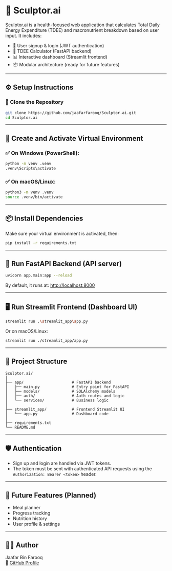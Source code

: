 # 🧠 Sculptor.ai

Sculptor.ai is a health-focused web application that calculates Total Daily Energy Expenditure (TDEE) and macronutrient breakdown based on user input. It includes:

- 🔐 User signup & login (JWT authentication)
- 🧮 TDEE Calculator (FastAPI backend)
- 📊 Interactive dashboard (Streamlit frontend)
- 📦 Modular architecture (ready for future features)

---

## ⚙️ Setup Instructions

### 📁 Clone the Repository

```bash
git clone https://github.com/jaafarfarooq/Sculptor.ai.git
cd Sculptor.ai
```

---

## 🐍 Create and Activate Virtual Environment

### ✅ On Windows (PowerShell):

```bash
python -m venv .venv
.venv\Scripts\activate
```

### ✅ On macOS/Linux:

```bash
python3 -m venv .venv
source .venv/bin/activate
```

---

## 📦 Install Dependencies

Make sure your virtual environment is activated, then:

```bash
pip install -r requirements.txt
```

---

## 🚀 Run FastAPI Backend (API server)

```bash
uvicorn app.main:app --reload
```

By default, it runs at: [http://localhost:8000](http://localhost:8000)

---

## 🖥️ Run Streamlit Frontend (Dashboard UI)

```bash
streamlit run .\streamlit_app\app.py
```

Or on macOS/Linux:

```bash
streamlit run ./streamlit_app/app.py
```

---

## 📌 Project Structure

```
Sculptor.ai/
│
├── app/                     # FastAPI backend
│   ├── main.py              # Entry point for FastAPI
│   ├── models/              # SQLAlchemy models
│   ├── auth/                # Auth routes and logic
│   └── services/            # Business logic
│
├── streamlit_app/           # Frontend Streamlit UI
│   └── app.py               # Dashboard code
│
├── requirements.txt
└── README.md
```

---

## 🛡️ Authentication

- Sign up and login are handled via JWT tokens.
- The token must be sent with authenticated API requests using the `Authorization: Bearer <token>` header.

---

## 🧱 Future Features (Planned)
- Meal planner
- Progress tracking
- Nutrition history
- User profile & settings

---

## 🧑‍💻 Author

Jaafar Bin Farooq  
🔗 [GitHub Profile](https://github.com/jaafarfarooq)
